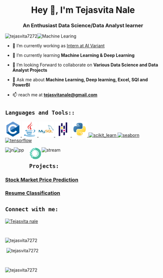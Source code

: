 <h1 align="center">Hey 👋, I'm Tejasvita Nale</h1>
<h3 align="center">An Enthusiast Data Science/Data Analyst learner</h3>

<img align="right" alt="Machine Learing" width="400" src="https://camo.githubusercontent.com/5ddf73ad3a205111cf8c686f687fc216c2946a75005718c8da5b837ad9de78c9/68747470733a2f2f7468756d62732e6766796361742e636f6d2f4576696c4e657874446576696c666973682d736d616c6c2e676966">

<p align="left"> <img src="https://komarev.com/ghpvc/?username=Tejasvita7272&label=Profile%20views&color=0e75b6&style=flat" alt="tejasvita7272" /> </p>

- 🔭 I’m currently working as [Intern at AI Variant](https://aivariant.com/)

- 🌱 I’m currently learning **Machine Learning & Deep Learning**

- 👯 I’m looking Forward to collaborate on **Various Data Science and Data Analyst Projects**

- 💬 Ask me about **Machine Learning, Deep learning, Excel, SQl and PowerBI**

- 📫 reach me at **tejasvitanale@gmail.com**



## `Languages and Tools::`
<p align="left"> <a href="https://www.cprogramming.com/" target="_blank" rel="noreferrer"> <img src="https://raw.githubusercontent.com/devicons/devicon/master/icons/c/c-original.svg" alt="c" width="50" height="50"/> </a> <a href="https://www.java.com" target="_blank" rel="noreferrer"> <img src="https://raw.githubusercontent.com/devicons/devicon/master/icons/java/java-original.svg" alt="java" width="50" height="50"/> </a> <a href="https://www.mysql.com/" target="_blank" rel="noreferrer"> <img src="https://raw.githubusercontent.com/devicons/devicon/master/icons/mysql/mysql-original-wordmark.svg" alt="mysql" width="50" height="50"/> </a> <a href="https://pandas.pydata.org/" target="_blank" rel="noreferrer"> <img src="https://raw.githubusercontent.com/devicons/devicon/2ae2a900d2f041da66e950e4d48052658d850630/icons/pandas/pandas-original.svg" alt="pandas" width="50" height="50"/> </a> <a href="https://www.python.org" target="_blank" rel="noreferrer"> <img src="https://raw.githubusercontent.com/devicons/devicon/master/icons/python/python-original.svg" alt="python" width="50" height="50"/> </a> <a href="https://scikit-learn.org/" target="_blank" rel="noreferrer"> <img src="https://upload.wikimedia.org/wikipedia/commons/0/05/Scikit_learn_logo_small.svg" alt="scikit_learn" width="50" height="50"/> </a> <a href="https://seaborn.pydata.org/" target="_blank" rel="noreferrer"> <img src="https://seaborn.pydata.org/_images/logo-mark-lightbg.svg" alt="seaborn" width="50" height="50"/> </a> <a href="https://www.tensorflow.org" target="_blank" rel="noreferrer"> <img src="https://www.vectorlogo.zone/logos/tensorflow/tensorflow-icon.svg" alt="tensorflow" width="50" height="50"/> </a> </p>
<img align="left" alt="jn" height="50" src="https://user-images.githubusercontent.com/94888819/179537708-2241ab23-8c86-40c6-8fa9-f3979be75ade.png" />
<img align="left" src="https://user-images.githubusercontent.com/94888819/179538709-781ca826-4b36-42e7-aeda-ad6b07e719ea.png" alt="pp" width="50" height="50" /> </a>
<img align="left" alt="Anaconda" height="40" src="https://raw.githubusercontent.com/habc0d3r/images-repo/master/icons8-anaconda.svg" />
<img src="https://user-images.githubusercontent.com/94888819/179422108-0108ecc4-96d4-4a9f-93d2-f4f2ea98688e.png" alt="stream" width="40" height="50"/> </a>
 
## `Projects:`
### [Stock Market Price Prediction](https://github.com/ShubhamMore4/Project-Stock_Price_Prediction)
### [Resume Classification](https://github.com/ShubhamMore4/Project-Resume_Classification)

## `Connect with me:`
<p align="left">
<a href="https://www.linkedin.com/in/tejasvita-nale-2513-anket/" target="blank"><img align="center" src="https://raw.githubusercontent.com/rahuldkjain/github-profile-readme-generator/master/src/images/icons/Social/linked-in-alt.svg" alt="Tejasvita nale" height="30" width="40" /></a>
</p>
<br>
<p><img align="left" src="https://github-readme-stats.vercel.app/api/top-langs?username=Tejasvita7272&show_icons=true&locale=en&layout=compact" alt="tejasvita7272" /></p>
<br>
<p>&nbsp;<img align="center" src="https://github-readme-stats.vercel.app/api?username=Tejasvita7272&show_icons=true&locale=en" alt="tejasvita7272" /></p>
<br>
<p><img align="center" src="https://github-readme-streak-stats.herokuapp.com/?user=Tejasvita7272&" alt="tejasvita7272" /></p>
